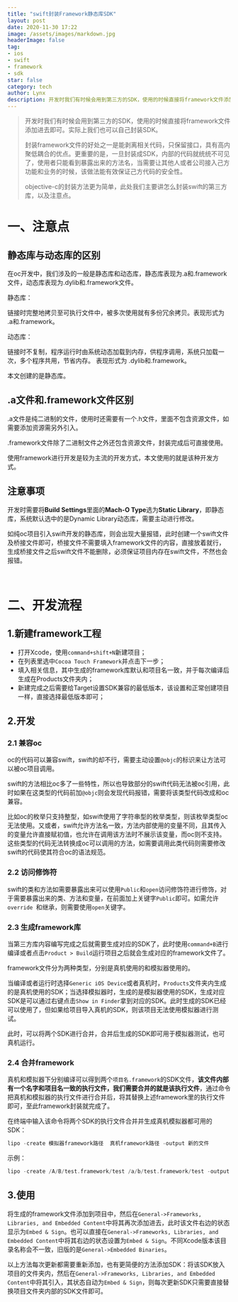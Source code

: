 ```yaml
---
title: "swift封装Framework静态库SDK"
layout: post
date: 2020-11-30 17:22
image: /assets/images/markdown.jpg
headerImage: false
tag:
- ios
- swift
- framework
- sdk
star: false
category: tech
author: Lynx
description: 开发时我们有时候会用到第三方的SDK，使用的时候直接将framework文件添加进去即可。实际上我们也可以自己封装SDK。
---
```




> 开发时我们有时候会用到第三方的SDK，使用的时候直接将framework文件添加进去即可。实际上我们也可以自己封装SDK。
>
> 封装framework文件的好处之一是能剥离相关代码，只保留接口，具有高内聚低耦合的优点。更重要的是，一旦封装成SDK，内部的代码就统统不可见了，使用者只能看到暴露出来的方法名，当需要让其他人或者公司接入己方功能和业务的时候，该做法能有效保证己方代码的安全性。
>
> objective-c的封装方法更为简单，此处我们主要讲怎么封装swift的第三方库，以及注意点。



# 一、注意点

## 静态库与动态库的区别

在oc开发中，我们涉及的一般是静态库和动态库，静态库表现为.a和.framework文件，动态库表现为.dylib和.framework文件。

静态库：

链接时完整地拷贝至可执行文件中，被多次使用就有多份冗余拷贝。表现形式为 .a和.framework。

动态库：

链接时不复制，程序运行时由系统动态加载到内存，供程序调用，系统只加载一次，多个程序共用，节省内存。 表现形式为 .dylib和.framework。

本文创建的是静态库。



## .a文件和.framework文件区别

.a文件是纯二进制的文件，使用时还需要有一个.h文件，里面不包含资源文件，如需要添加资源需另外引入。

.framework文件除了二进制文件之外还包含资源文件，封装完成后可直接使用。

使用framework进行开发是较为主流的开发方式，本文使用的就是该种开发方式。



## 注意事项

开发时需要将**Build Settings**里面的**Mach-O Type**选为**Static Library**，即静态库，系统默认选中的是Dynamic Library动态库，需要主动进行修改。

如纯oc项目引入swift开发的静态库，则会出现大量报错，此时创建一个swift文件及桥接文件即可，桥接文件不需要填入framework文件的内容，直接放着就行，生成桥接文件之后swift文件不能删除，必须保证项目内存在swift文件，不然也会报错。

<br>



# 二、开发流程

## 1.新建framework工程

- 打开Xcode，使用`command+shift+N`新建项目；
- 在列表里选中`Cocoa Touch Framework`并点击下一步；
- 填入相关信息，其中生成的framework库默认和项目名一致，并于每次编译后生成在Products文件夹内；
- 新建完成之后需要给Target设置SDK兼容的最低版本，该设置和正常创建项目一样，直接选择最低版本即可；



## 2.开发

### 2.1 兼容oc

oc的代码可以兼容swift，swift的却不行，需要主动设置`@objc`的标识来让方法可以被oc项目调用。

swift的方法相比oc多了一些特性，所以也导致部分的swift代码无法被oc引用，此时如果在这类型的代码前加`@objc`则会发现代码报错，需要将该类型代码改成和oc兼容。

比如oc的枚举只支持整型，如swift使用了字符串型的枚举类型，则该枚举类型oc无法使用。又或者，swift允许方法名一致，方法内部使用的变量不同，且其传入的变量允许直接赋初值，也允许在调用该方法时不展示该变量，而oc则不支持。这些类型的代码无法转换成oc可以调用的方法，如需要调用此类代码则需要修改swift的代码使其符合oc的语法规范。



### 2.2 访问修饰符

swift的类和方法如需要暴露出来可以使用`Public`和`open`访问修饰符进行修饰，对于需要暴露出来的类、方法和变量，在前面加上关键字`Public`即可。如需允许`override `和继承，则需要使用`open`关键字。



### 2.3 生成framework库

当第三方库内容编写完成之后就需要生成对应的SDK了，此时使用`command+B`进行编译或者点击`Product > Build`运行项目之后就会生成对应的framework文件了。

framework文件分为两种类型，分别是真机使用的和模拟器使用的。

当编译或者运行时选择`Generic iOS Device`或者真机时，`Products`文件夹内生成的是真机使用的SDK；当选择模拟器时，生成的是模拟器使用的SDK，生成对应SDK是可以通过右键点击`Show in Finder`拿到对应的SDK。此时生成的SDK已经可以使用了，但如果给项目导入真机的SDK，则该项目无法使用模拟器进行测试。

此时，可以将两个SDK进行合并，合并后生成的SDK即可用于模拟器测试，也可真机运行。



### 2.4 合并framework

真机和模拟器下分别编译可以得到两个`项目名.framework`的SDK文件，**该文件内部有一个名字和项目名一致的执行文件，我们需要合并的就是该执行文件**，通过命令把真机和模拟器的执行文件进行合并后，将其替换上述framework里的执行文件即可，至此framework封装就完成了。

在终端中输入该命令将两个SDK的执行文件合并并生成真机模拟器都可用的SDK：

~~~objective-c
lipo -create 模拟器framework路径  真机framework路径 -output 新的文件
~~~

示例：

```objective-c
lipo -create /A/B/test.framework/test /a/b/test.framework/test -output /C/D/test
```



## 3.使用

将生成的framework文件添加到项目中，然后在`General->Frameworks, Libraries, and Embedded Content`中将其再次添加进去，此时该文件右边的状态显示为`Embed & Sign`。也可以直接在`General->Frameworks, Libraries, and Embedded Content`中将其右边的状态设置为`Embed & Sign`。不同Xcode版本该目录名称会不一致，旧版的是`General->Embedded Binaries`。

以上方法每次更新都需要重新添加，也有更简便的方法添加SDK：将该SDK放入项目的文件夹内，然后在`General->Frameworks, Libraries, and Embedded Content`中将其引入，其状态自动为`Embed & Sign`，则每次更新SDK只需要直接替换项目文件夹内部的SDK文件即可。

